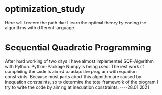 # optimization_study

Here will I record the path that I learn the optimal theory by coding the algorithms with different language.

# Sequential Quadratic Programming

After hard working of two days I have almost implemented SQP-Algorithm with Python. Python-Package Numpy is being used. 
The rest work of completing the code is aimed to adapt the program with equation constraints. Because most parts about 
this algorithm are caused by inequation constraints, so to determine the total framework of the program I try to write 
the code by aiming at inequation constraints. ----28.01.2021
